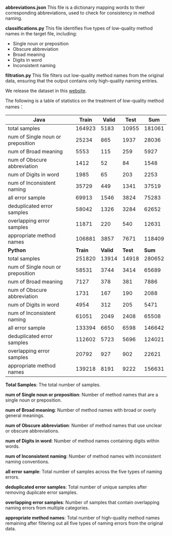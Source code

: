 **abbreviations.json**
This file is a dictionary mapping words to their corresponding abbreviations, used to check for consistency in method naming.

**classifications.py**
This file identifies five types of low-quality method names in the target file, including:

- Single noun or preposition
- Obscure abbreviation
- Broad meaning
- Digits in word
- Inconsistent naming

**filtration.py**
This file filters out low-quality method names from the original data, ensuring that the output contains only high-quality naming entries.



We release the dataset in this [website](https://drive.google.com/drive/folders/1HEt58MW8tvJrwLvgDQ4Cx6BW9kQuHWj2?usp=drive_link).



The following is a table of statistics on the treatment of low-quality method names：

| Java                               | Train     | Valid     | Test     | Sum     |
| ---------------------------------- | --------- | --------- | -------- | ------- |
| total samples                      | 164923    | 5183      | 10955    | 181061  |
| num of Single  noun or preposition | 25234     | 865       | 1937     | 28036   |
| num of Broad  meaning              | 5553      | 115       | 259      | 5927    |
| num of Obscure  abbreviation       | 1412      | 52        | 84       | 1548    |
| num of Digits in  word             | 1985      | 65        | 203      | 2253    |
| num of Inconsistent  naming        | 35729     | 449       | 1341     | 37519   |
| all error sample                   | 69913     | 1546      | 3824     | 75283   |
| deduplicated  error samples        | 58042     | 1326      | 3284     | 62652   |
| overlapping error samples          | 11871     | 220       | 540      | 12631   |
| appropriate  method names          | 106881    | 3857      | 7671     | 118409  |
| **Python**                         | **Train** | **Valid** | **Test** | **Sum** |
| total samples                      | 251820    | 13914     | 14918    | 280652  |
| num of Single  noun or preposition | 58531     | 3744      | 3414     | 65689   |
| num of Broad  meaning              | 7127      | 378       | 381      | 7886    |
| num of Obscure  abbreviation       | 1731      | 167       | 190      | 2088    |
| num of Digits in  word             | 4954      | 312       | 205      | 5471    |
| num of Inconsistent  naming        | 61051     | 2049      | 2408     | 65508   |
| all error sample                   | 133394    | 6650      | 6598     | 146642  |
| deduplicated  error samples        | 112602    | 5723      | 5696     | 124021  |
| overlapping error samples          | 20792     | 927       | 902      | 22621   |
| appropriate  method names          | 139218    | 8191      | 9222     | 156631  |

**Total Samples**: The total number of samples.

**num of Single  noun or preposition**: Number of method names that are a single noun or preposition.

**num of Broad  meaning**: Number of method names with broad or overly general meanings.

**num of Obscure  abbreviation**: Number of method names that use unclear or obscure abbreviations.

**num of Digits in  word**: Number of method names containing digits within words.

**num of Inconsistent  naming**: Number of method names with inconsistent naming conventions.

**all error sample**: Total number of samples across the five types of naming errors.

**deduplicated  error samples**: Total number of unique samples after removing duplicate error samples.

**overlapping error samples**: Number of samples that contain overlapping naming errors from multiple categories.

**appropriate  method names**: Total number of high-quality method names remaining after filtering out all five types of naming errors from the original data.



